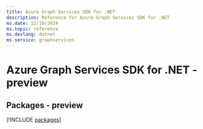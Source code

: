 ```yaml
---
title: Azure Graph Services SDK for .NET
description: Reference for Azure Graph Services SDK for .NET
ms.date: 12/10/2024
ms.topic: reference
ms.devlang: dotnet
ms.service: graphservices
---
```

# Azure Graph Services SDK for .NET - preview
## Packages - preview
[!INCLUDE [packages](graph-services-index.md)]